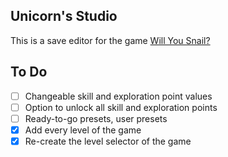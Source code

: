 ## Unicorn's Studio

This is a save editor for the game [Will You Snail?](https://store.steampowered.com/app/1115050/Will_You_Snail)

## To Do

- [ ] Changeable skill and exploration point values
- [ ] Option to unlock all skill and exploration points
- [ ] Ready-to-go presets, user presets
- [x] Add every level of the game
- [x] Re-create the level selector of the game
